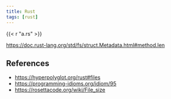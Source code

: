 ```yaml
---
title: Rust
tags: [rust]
---
```


{{< r "a.rs" >}}

<https://doc.rust-lang.org/std/fs/struct.Metadata.html#method.len>

## References

- <https://hyperpolyglot.org/rust#files>
- <https://programming-idioms.org/idiom/95>
- <https://rosettacode.org/wiki/File_size>
